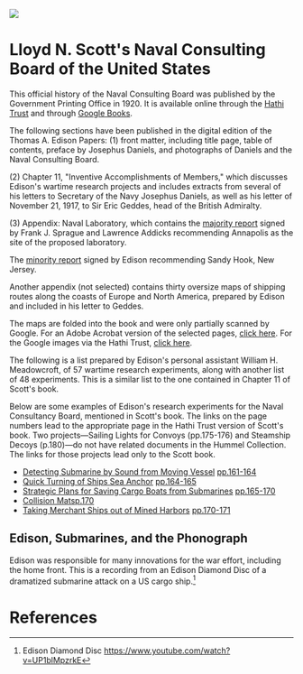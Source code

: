 <a href="https://juncture-digital.org"><img src="https://juncture-digital.org/images/ve-button.png"></a>

<param ve-config 
       title="Edison and the Naval Consulting Board"
       author="Erin Mustard"
       banner="https://edison.rutgers.edu/templates/sas-red/images/rutgers/red_banner.png" 
       layout="vertical">

<!-- Entities discussed throughout the essay are typically defined before the essay text and
     are thus available in all text.  Entity identifiers (QIDs) can be found in either
     Wikipedia or Wikidata (https://www.wikidata.org)> -->
 <param title="Lloyd N. Scott">
 <param title="Thomas A. Edison" eid="Q8743" aliases="Edison's">
 <param title="Josephus Daniels" eid="Q103853330" aliases="Daniels">
 <param title="Frank J. Sprague" eid="Q1343169">
 <param title="Lawrence Addicks" eid="Q23198594">
 <param title="Naval Consulting Board" eid="Q17012131">
 <param title="Sir Eric Geddes" eid="Q959198" aliases="Geddes">
 <param title="Annapolis,  Maryland" eid="Q28271" aliases="Annapolis">
 <param title="Sandy Hook, New Jersey" eid="Q1028611">

# Lloyd N. Scott's Naval Consulting Board of the United States

This official history of the Naval Consulting Board was published by the Government Printing Office in 1920. It is available online through the [Hathi Trust](http://catalog.hathitrust.org/Record/001622838_) and through [Google Books](http://books.google.com/books?id=ZMdBAAAAIAAJ&source=gbs_ViewAPI). 

<param ve-image
       manifest="https://edisondigital.rutgers.edu/iiif/X128D"
       size="pct:100">

The following sections have been published in the digital edition of the Thomas A. Edison Papers: 
(1) front matter, including title page, table of contents, preface by Josephus Daniels, and photographs of Daniels and the Naval Consulting Board. 

<param ve-graphic url="https://edison.rutgers.edu/images/edison-life/25.300.13.jpg">

(2) Chapter 11, "Inventive Accomplishments of Members," which discusses Edison's wartime research projects and includes extracts from several of his letters to Secretary of the Navy Josephus Daniels, as well as his letter of November 21, 1917, to Sir Eric Geddes, head of the British Admiralty. 

<param ve-image 
       manifest="https://edisondigital.rutgers.edu/iiif/X128D171">

<param ve-image 
       manifest="https://edisondigital.rutgers.edu/iiif/X128D172">

<param ve-image 
       manifest="https://edisondigital.rutgers.edu/files/square/X128D172/xy9999.jpg">

<param ve-image 
       manifest="https://edisondigital.rutgers.edu/iiif/X128D185">

<param ve-image 
       manifest="https://edisondigital.rutgers.edu/iiif/X128D191A">

<param ve-image 
       manifest="https://edisondigital.rutgers.edu/iiif/X128D191B">

(3) Appendix: Naval Laboratory, which contains the [majority report](https://edisondigital.rutgers.edu/document/X128D225) signed by Frank J. Sprague and Lawrence Addicks recommending Annapolis as the site of the proposed laboratory. 
<param ve-entity eid="Q28271">
<param ve-map center="Q28271" zoom="12" prefer-geojson>

The [minority report](https://edisondigital.rutgers.edu/document/X128D230) signed by Edison recommending Sandy Hook, New Jersey. 
<param ve-entity eid="Q1028611">
<param ve-map center="Q1028611" zoom="12" prefer-geojson>

Another appendix (not selected) contains thirty oversize maps of shipping routes along the coasts of Europe and North America, prepared by Edison and included in his letter to Geddes.
<param ve-image 
       manifest="https://edisondigital.rutgers.edu/iiif/X128D167">

The maps are folded into the book and were only partially scanned by Google. For an Adobe Acrobat version of the selected pages, [click here](http://edison.rutgers.edu/Scott.pdf). For the Google images via the Hathi Trust, [click here](https://babel.hathitrust.org/cgi/pt?id=uc1.$b72010&view=page&seq=343&q1=maps). 

<param ve-graphic url="http://em1043.rutgers-sci.domains/TAEP_PN_Project/Hull_to_Kristiand_map.png">


The following is a list prepared by Edison's personal assistant William H. Meadowcroft, of 57 wartime research experiments, along with another list of 48 experiments. This is a similar list to the one contained in Chapter 11 of Scott's book. 
<param ve-image 
       manifest="https://edisondigital.rutgers.edu/iiif/X128C00A">
<param ve-image 
       manifest="https://edisondigital.rutgers.edu/iiif/X128C00B">

Below are some examples of Edison's research experiments for the Naval Consultancy Board, mentioned in Scott's book. The links on the page numbers lead to the appropriate page in the Hathi Trust version of Scott's book. Two projects—Sailing Lights for Convoys (pp.175-176) and Steamship Decoys (p.180)—do not have related documents in the Hummel Collection. The links for those projects lead only to the Scott book.
<param ve-graphic url="https://edison.rutgers.edu/images/webimages/edisonmarine.jpg">

* [Detecting Submarine by Sound from Moving Vessel](https://edisondigital.rutgers.edu/folder/X128C27) [pp.161-164](http://babel.hathitrust.org/cgi/pt?id=uc1.$b72010;view=1up;seq=183)
* [Quick Turning of Ships Sea Anchor](https://edisondigital.rutgers.edu/folder/X128C44) [pp.164-165](http://babel.hathitrust.org/cgi/pt?id=uc1.$b72010;view=1up;seq=186)
* [Strategic Plans for Saving Cargo Boats from Submarines](https://edisondigital.rutgers.edu/folder/X128C46) [pp.165-170](http://babel.hathitrust.org/cgi/pt?id=uc1.$b72010;view=1up;seq=187)
* [Collision Mats](https://edisondigital.rutgers.edu/folder/X128C54)[p.170](http://babel.hathitrust.org/cgi/pt?id=uc1.$b72010;view=1up;seq=192)
* [Taking Merchant Ships out of Mined Harbors](https://edisondigital.rutgers.edu/folder/X128C52) [pp.170-171](http://babel.hathitrust.org/cgi/pt?id=uc1.$b72010;view=1up;seq=192)

## Edison, Submarines, and the Phonograph

Edison was responsible for many innovations for the war effort, including the home front. This is a recording from an Edison Diamond Disc of a dramatized submarine attack on a US cargo ship.[^1]

<param ve-video id="UP1blMpzrkE" title="Edison Diamond Disc - A Submarine Attack">


# References
[^1]: Edison Diamond Disc https://www.youtube.com/watch?v=UP1blMpzrkE
